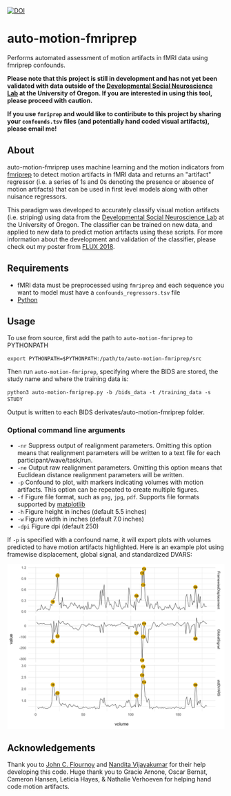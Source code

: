 [![DOI](https://zenodo.org/badge/DOI/10.5281/zenodo.1412131.svg)](https://doi.org/10.5281/zenodo.1412131)

# auto-motion-fmriprep
Performs automated assessment of motion artifacts in fMRI data using fmriprep confounds.

**Please note that this project is still in development and has not yet been validated with data outside of the [Developmental Social Neuroscience Lab](https://github.com/dsnlab) at the University of Oregon. If you are interested in using this tool, please proceed with caution.**


**If you use `fmriprep` and would like to contiribute to this project by sharing your `confounds.tsv` files (and potentially hand coded visual artifacts), please email me!**

## About
auto-motion-fmriprep uses machine learning and the motion indicators from [fmriprep](https://github.com/poldracklab/fmriprep) to detect motion artifacts in fMRI data and returns an "artifact" regressor (i.e. a series of 1s and 0s denoting the presence or absence of motion artifacts) that can be used in first level models along with other nuisance regressors.

This paradigm was developed to accurately classify visual motion artifacts (i.e. striping) using data from the [Developmental Social Neuroscience Lab](https://github.com/dsnlab) at the University of Oregon. The classifier can be trained on new data, and applied to new data to predict motion artifacts using these scripts. For more information about the development and validation of the classifier, please check out my poster from [FLUX 2018](https://dcosme.github.io/posters/Cosme_FLUX_2018.pdf).

## Requirements
* fMRI data must be preprocessed using `fmriprep` and each sequence you want to model must have a `confounds_regressors.tsv` file
* [Python](www.python.org)

## Usage
To use from source, first add the path to `auto-motion-fmriprep` to PYTHONPATH
```
export PYTHONPATH=$PYTHONPATH:/path/to/auto-motion-fmriprep/src
```

Then run `auto-motion-fmriprep`, specifying where the BIDS are stored, the study name and where the training data is:
```
python3 auto-motion-fmriprep.py -b /bids_data -t /training_data -s STUDY
```
Output is written to each BIDS derivates/auto-motion-fmriprep folder.

### Optional command line arguments
- `-nr` Suppress output of realignment parameters. Omitting this option means that realignment parameters will be written to a text file for each participant/wave/task/run.
- `-ne` Output raw realignment parameters. Omitting this option means that Euclidean distance realignment parameters will be written.
- `-p` Confound to plot, with markers indicating volumes with motion artifacts. This option can be repeated to create multiple figures.
- `-f` Figure file format, such as `png`, `jpg`, `pdf`. Supports file formats supported by [matplotlib](https://matplotlib.org/)
- `-h` Figure height in inches (default 5.5 inches)
- `-w` Figure width in inches (default 7.0 inches)
- `-dpi` Figure dpi (default 250)

If `-p` is specified with a confound name, it will export plots with volumes predicted to have motion artifacts highlighted. Here is an example plot using framewise displacement, global signal, and standardized DVARS:

![example plot](example_plot.png)

## Acknowledgements
Thank you to [John C. Flournoy](https://github.com/jflournoy) and [Nandita Vijayakumar](https://github.com/nandivij) for their help developing this code. Huge thank you to Gracie Arnone, Oscar Bernat, Cameron Hansen, Leticia Hayes, & Nathalie Verhoeven for helping hand code motion artifacts.
